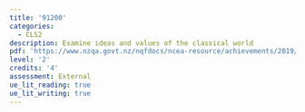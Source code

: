 ```yaml
---
title: '91200'
categories:
  - CLS2
description: Examine ideas and values of the classical world
pdf: 'https://www.nzqa.govt.nz/nqfdocs/ncea-resource/achievements/2019/as91200.pdf'
level: '2'
credits: '4'
assessment: External
ue_lit_reading: true
ue_lit_writing: true
---
```


